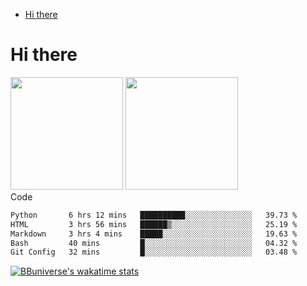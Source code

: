 <!--ts-->
* [Hi there](#hi-there)

<!-- Created by https://github.com/ekalinin/github-markdown-toc -->
<!-- Added by: runner, at: Wed Sep 27 04:19:34 UTC 2023 -->

<!--te-->


# Hi there

<!--
**BBuniverse/BBuniverse** is a ✨ _special_ ✨ repository because its `README.md` (this file) appears on your GitHub profile.

Here are some ideas to get you started:

- 🔭 I’m currently working on ...
- 🌱 I’m currently learning ...
- 👯 I’m looking to collaborate on ...
- 🤔 I’m looking for help with ...
- 💬 Ask me about ...
- 📫 How to reach me: ...
- 😄 Pronouns: ...
- ⚡ Fun fact: ...
-->


<div display="flex">
  <img src="https://github-readme-stats.vercel.app/api?username=BBuniverse&show_icons=true&count_private=true&theme=radical&hide_border=true" height="180"/>
  <img src="https://github-readme-stats.vercel.app/api/top-langs/?username=BBuniverse&layout=compact&theme=radical&hide_border=true" height="180"/>
</div
     

## Code
<!--START_SECTION:waka-->

```txt
Python       6 hrs 12 mins   ██████████░░░░░░░░░░░░░░░   39.73 %
HTML         3 hrs 56 mins   ██████▒░░░░░░░░░░░░░░░░░░   25.19 %
Markdown     3 hrs 4 mins    █████░░░░░░░░░░░░░░░░░░░░   19.63 %
Bash         40 mins         █░░░░░░░░░░░░░░░░░░░░░░░░   04.32 %
Git Config   32 mins         █░░░░░░░░░░░░░░░░░░░░░░░░   03.48 %
```

<!--END_SECTION:waka-->
     
[![BBuniverse's wakatime stats](https://github-readme-stats.vercel.app/api/wakatime?username=BBuniverse)](https://github.com/anuraghazra/github-readme-stats)
